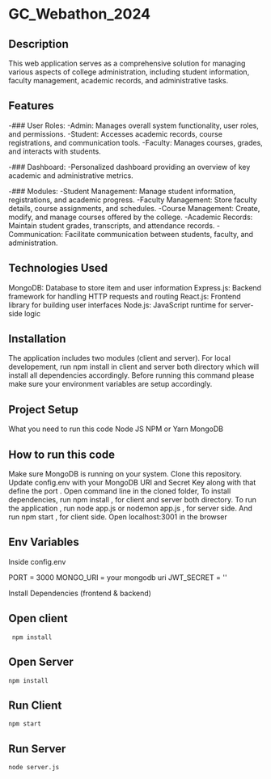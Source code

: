 ﻿# GC_Webathon_2024

 ## Description
This web application serves as a comprehensive solution for managing various aspects of college administration, including student information, faculty management, academic records, and administrative tasks.

## Features 
-### User Roles:
-Admin: Manages overall system functionality, user roles, and permissions.
-Student: Accesses academic records, course registrations, and communication tools.
-Faculty: Manages courses, grades, and interacts with students.

-### Dashboard: 
-Personalized dashboard providing an overview of key academic and administrative metrics.

-### Modules:
-Student Management: Manage student information, registrations, and academic progress.
-Faculty Management: Store faculty details, course assignments, and schedules.
-Course Management: Create, modify, and manage courses offered by the college.
-Academic Records: Maintain student grades, transcripts, and attendance records.
-Communication: Facilitate communication between students, faculty, and administration.

## Technologies Used
MongoDB: Database to store item and user information
Express.js: Backend framework for handling HTTP requests and routing
React.js: Frontend library for building user interfaces
Node.js: JavaScript runtime for server-side logic

## Installation
The application includes two modules (client and server). For local developement, run npm install in client and server both directory which will install all dependencies accordingly. Before running this command please make sure your environment variables are setup accordingly.

## Project Setup
What you need to run this code
Node JS
NPM or Yarn
MongoDB

## How to run this code
Make sure MongoDB is running on your system.
Clone this repository.
Update config.env with your MongoDB URI and Secret Key along with that define the port .
Open command line in the cloned folder,
To install dependencies, run  npm install  , for client and server both directory.
To run the application , run  node app.js  or  nodemon app.js  , for server side.
And run  npm start  , for client side.
Open localhost:3001 in the browser

## Env Variables
Inside config.env

PORT = 3000
MONGO_URI = your mongodb uri
JWT_SECRET = ''


Install Dependencies (frontend & backend)

## Open  client
``` npm install```
## Open  Server
``` npm install ```
## Run Client
``` npm start ```
## Run Server
``` node server.js ```
